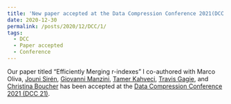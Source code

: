 ```yaml
---
title: 'New paper accepted at the Data Compression Conference 2021(DCC 21)'
date: 2020-12-30
permalink: /posts/2020/12/DCC/1/
tags:
  - DCC
  - Paper accepted
  - Conference
---
```


Our paper titled “Efficiently Merging r-indexes” I co-authored with Marco Oliva, [Jouni Sirén](https://jltsiren.kapsi.fi/), [Giovanni Manzini](https://people.unipmn.it/manzini/), [Tamer Kahveci](https://www.cise.ufl.edu/~tamer/), [Travis Gagie](https://www.dal.ca/faculty/computerscience/faculty-staff/travis-gagie.html), and [Christina Boucher](https://christinaboucher.com/) has been accepted at the [Data Compression Conference 2021 (DCC 21)](https://www.cs.brandeis.edu/~dcc/).